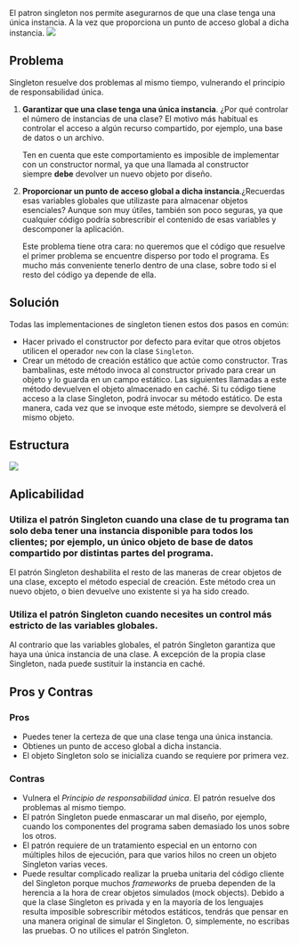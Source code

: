 El patron singleton nos permite asegurarnos de que una clase tenga una única instancia. A la vez que proporciona un punto de acceso global a dicha instancia.
![](https://i.imgur.com/Z7o0hb7.png)
## Problema
Singleton resuelve dos problemas al mismo tiempo, vulnerando el principio de responsabilidad única.
1. **Garantizar que una clase tenga una única instancia**. ¿Por qué controlar el número de instancias de una clase? El motivo más habitual es controlar el acceso a algún recurso compartido, por ejemplo, una base de datos o un archivo.
   
   Ten en cuenta que este comportamiento es imposible de implementar con un constructor normal, ya que una llamada al constructor siempre **debe** devolver un nuevo objeto por diseño.
2. **Proporcionar un punto de acceso global a dicha instancia**.¿Recuerdas esas variables globales que utilizaste para almacenar objetos esenciales? Aunque son muy útiles, también son poco seguras, ya que cualquier código podría sobrescribir el contenido de esas variables y descomponer la aplicación.
   
   Este problema tiene otra cara: no queremos que el código que resuelve el primer problema se encuentre disperso por todo el programa. Es mucho más conveniente tenerlo dentro de una clase, sobre todo si el resto del código ya depende de ella.
## Solución
Todas las implementaciones de singleton tienen estos dos pasos en común:
- Hacer privado el constructor por defecto para evitar que otros objetos utilicen el operador `new` con la clase `Singleton`.
- Crear un método de creación estático que actúe como constructor. Tras bambalinas, este método invoca al constructor privado para crear un objeto y lo guarda en un campo estático. Las siguientes llamadas a este método devuelven el objeto almacenado en caché.
Si tu código tiene acceso a la clase Singleton, podrá invocar su método estático. De esta manera, cada vez que se invoque este método, siempre se devolverá el mismo objeto.
## Estructura
![](https://i.imgur.com/5OcMU6I.png)
## Aplicabilidad
### Utiliza el patrón Singleton cuando una clase de tu programa tan solo deba tener una instancia disponible para todos los clientes; por ejemplo, un único objeto de base de datos compartido por distintas partes del programa.
El patrón Singleton deshabilita el resto de las maneras de crear objetos de una clase, excepto el método especial de creación. Este método crea un nuevo objeto, o bien devuelve uno existente si ya ha sido creado.
### Utiliza el patrón Singleton cuando necesites un control más estricto de las variables globales.
Al contrario que las variables globales, el patrón Singleton garantiza que haya una única instancia de una clase. A excepción de la propia clase Singleton, nada puede sustituir la instancia en caché.
## Pros y Contras
### Pros
- Puedes tener la certeza de que una clase tenga una única instancia.
- Obtienes un punto de acceso global a dicha instancia.
- El objeto Singleton solo se inicializa cuando se requiere por primera vez.
### Contras
- Vulnera el _Principio de responsabilidad única_. El patrón resuelve dos problemas al mismo tiempo.
- El patrón Singleton puede enmascarar un mal diseño, por ejemplo, cuando los componentes del programa saben demasiado los unos sobre los otros.
- El patrón requiere de un tratamiento especial en un entorno con múltiples hilos de ejecución, para que varios hilos no creen un objeto Singleton varias veces.
- Puede resultar complicado realizar la prueba unitaria del código cliente del Singleton porque muchos _frameworks_ de prueba dependen de la herencia a la hora de crear objetos simulados (mock objects). Debido a que la clase Singleton es privada y en la mayoría de los lenguajes resulta imposible sobrescribir métodos estáticos, tendrás que pensar en una manera original de simular el Singleton. O, simplemente, no escribas las pruebas. O no utilices el patrón Singleton.
